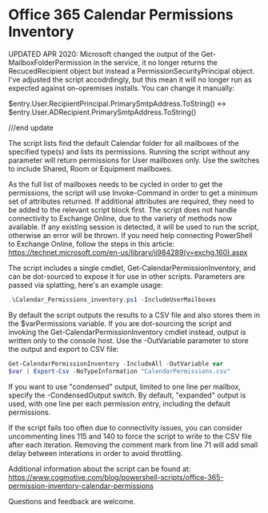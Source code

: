 # Office 365 Calendar Permissions Inventory

UPDATED APR 2020: Microsoft changed the output of the Get-MailboxFolderPermission in the service, it no longer returns the RecucedRecipient object but instead a PermissionSecurityPrincipal object. I've adjusted the script accodrdingly, but this mean it will no longer run as expected against on-opremises installs. You can change it manually: 

$entry.User.RecipientPrincipal.PrimarySmtpAddress.ToString() <-> $entry.User.ADRecipient.PrimarySmtpAddress.ToString()

///end update

The script lists find the default Calendar folder for all mailboxes of the specified type(s) and lists its permissions. Running the script without any parameter will return permissions for User mailboxes only. Use the switches to include Shared, Room or Equipment mailboxes.

As the full list of mailboxes needs to be cycled in order to get the permissions, the script will use Invoke-Command in order to get a minimum set of attributes returned. If additional attributes are required, they need to be added to the relevant script block first.
The script does not handle connectivity to Exchange Online, due to the variety of methods now available. If any existing session is detected, it will be used to run the script, otherwise an error will be thrown. If you need help connecting PowerShell to Exchange Online, follow the steps in this article: https://technet.microsoft.com/en-us/library/jj984289(v=exchg.160).aspx

The script includes a single cmdlet, Get-CalendarPermissionInventory, and can be dot-sourced to expose it for use in other scripts. Parameters are passed via splatting, here's an example usage:
```PowerShell
.\Calendar_Permissions_inventory.ps1 -IncludeUserMailboxes
```
By default the script outputs the results to a CSV file and also stores them in the $varPermissions variable. If you are dot-sourcing the script and invoking the Get-CalendarPermissionInventory cmdlet instead, output is written only to the console host. Use the -OutVariable parameter to store the output and export to CSV file:
```PowerShell
Get-CalendarPermissionInventory -IncludeAll -OutVariable var    
$var | Export-Csv -NoTypeInformation "CalendarPermissions.csv"
```
If you want to use "condensed" output, limited to one line per mailbox, specify the -CondensedOutput switch. By default, "expanded" output is used, with one line per each permission entry, including the default permissions.
 
If the script fails too often due to connectivity issues, you can consider uncommenting lines 115 and 140 to force the script to write to the CSV file after each iteration. Removing the comment mark from line 71 will add small delay between interations in order to avoid throttling.

Additional information about the script can be found at: https://www.cogmotive.com/blog/powershell-scripts/office-365-permission-inventory-calendar-permissions

Questions and feedback are welcome.
